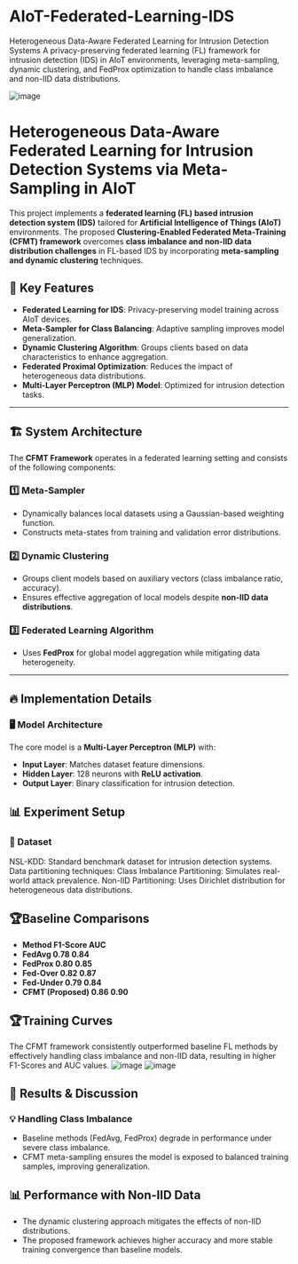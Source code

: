 # AIoT-Federated-Learning-IDS
Heterogeneous Data-Aware Federated Learning for Intrusion Detection Systems A privacy-preserving federated learning (FL) framework for intrusion detection (IDS) in AIoT environments, leveraging meta-sampling, dynamic clustering, and FedProx optimization to handle class imbalance and non-IID data distributions.

![image](https://github.com/user-attachments/assets/6146160b-e351-4f2d-9e9c-e6139216743c)

# **Heterogeneous Data-Aware Federated Learning for Intrusion Detection Systems via Meta-Sampling in AIoT**

This project implements a **federated learning (FL) based intrusion detection system (IDS)** tailored for **Artificial Intelligence of Things (AIoT)** environments. The proposed **Clustering-Enabled Federated Meta-Training (CFMT) framework** overcomes **class imbalance and non-IID data distribution challenges** in FL-based IDS by incorporating **meta-sampling and dynamic clustering** techniques.

## 📌 **Key Features**
- **Federated Learning for IDS**: Privacy-preserving model training across AIoT devices.
- **Meta-Sampler for Class Balancing**: Adaptive sampling improves model generalization.
- **Dynamic Clustering Algorithm**: Groups clients based on data characteristics to enhance aggregation.
- **Federated Proximal Optimization**: Reduces the impact of heterogeneous data distributions.
- **Multi-Layer Perceptron (MLP) Model**: Optimized for intrusion detection tasks.

---

## 🏗 **System Architecture**
The **CFMT Framework** operates in a federated learning setting and consists of the following components:

### **1️⃣ Meta-Sampler**
- Dynamically balances local datasets using a Gaussian-based weighting function.
- Constructs meta-states from training and validation error distributions.
  
### **2️⃣ Dynamic Clustering**
- Groups client models based on auxiliary vectors (class imbalance ratio, accuracy).
- Ensures effective aggregation of local models despite **non-IID data distributions**.

### **3️⃣ Federated Learning Algorithm**
- Uses **FedProx** for global model aggregation while mitigating data heterogeneity.

---

## 🔥 **Implementation Details**
### **🖥️ Model Architecture**
The core model is a **Multi-Layer Perceptron (MLP)** with:
- **Input Layer**: Matches dataset feature dimensions.
- **Hidden Layer**: 128 neurons with **ReLU activation**.
- **Output Layer**: Binary classification for intrusion detection.

## 📊 **Experiment Setup**
### **📂 Dataset**
NSL-KDD: Standard benchmark dataset for intrusion detection systems.
Data partitioning techniques:
Class Imbalance Partitioning: Simulates real-world attack prevalence.
Non-IID Partitioning: Uses Dirichlet distribution for heterogeneous data distributions.

## 🏆**Baseline Comparisons**
- **Method	F1-Score	AUC**
- **FedAvg	0.78	0.84**
- **FedProx	0.80	0.85**
- **Fed-Over	0.82	0.87**
- **Fed-Under	0.79	0.84**
- **CFMT (Proposed)	0.86	0.90**

## 🏆**Training Curves**
The CFMT framework consistently outperformed baseline FL methods by effectively handling class imbalance and non-IID data, resulting in higher F1-Scores and AUC values.
![image](https://github.com/user-attachments/assets/219368c8-bccc-4325-93f1-addd768e603e)
![image](https://github.com/user-attachments/assets/621f7797-052e-41c9-8950-d01157ae772f)

## **🔬 Results & Discussion**
### **💡 Handling Class Imbalance**
- Baseline methods (FedAvg, FedProx) degrade in performance under severe class imbalance.
- CFMT meta-sampling ensures the model is exposed to balanced training samples, improving generalization.
## **📊 Performance with Non-IID Data**
- The dynamic clustering approach mitigates the effects of non-IID distributions.
- The proposed framework achieves higher accuracy and more stable training convergence than baseline models.
